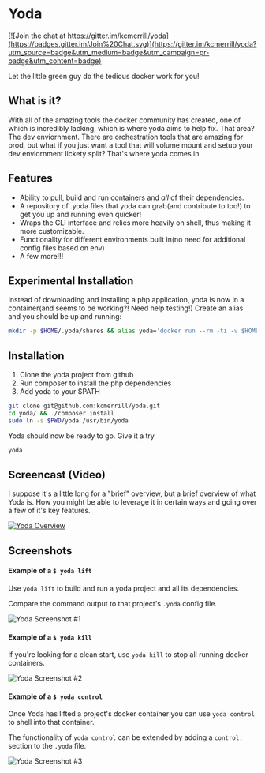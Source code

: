 # Yoda

[![Join the chat at https://gitter.im/kcmerrill/yoda](https://badges.gitter.im/Join%20Chat.svg)](https://gitter.im/kcmerrill/yoda?utm_source=badge&utm_medium=badge&utm_campaign=pr-badge&utm_content=badge)

Let the little green guy do the tedious docker work for you!

## What is it?
With all of the amazing tools the docker community has created, one of which is incredibly lacking, which is where yoda aims to help fix. That area? The dev enviornment. There are orchestration tools that are amazing for prod, but what if you just want a tool that will volume mount and setup your dev enviornment lickety split? That's where yoda comes in.

## Features
- Ability to pull, build and run containers and _all_ of their dependencies.
- A repository of .yoda files that yoda can grab(and contribute to too!) to get you up and running even quicker!
- Wraps the CLI interface and relies more heavily on shell, thus making it more customizable.
- Functionality for different environments built in(no need for additional config files based on env)
- A few more!!!

## Experimental Installation ##
Instead of downloading and installing a php application, yoda is now in a container(and seems to be working?! Need help testing!)
Create an alias and you should be up and running:

```bash
mkdir -p $HOME/.yoda/shares && alias yoda='docker run --rm -ti -v $HOME/.docker:/root/.docker -v $HOME/.yoda:/yoda/.config -e containerized=true -h=$HOSTNAME -v /var/run/docker.sock:/var/run/docker.sock -v $(if [ $(dirname $PWD) == "/" ]; then echo $PWD; else dirname $PWD; fi):$(if [ $(dirname $PWD) == "/" ]; then echo $PWD; else dirname $PWD; fi) -v $HOME/.ssh:/root/.ssh -v $HOME/.yoda/shares:/yoda/www/share -w $PWD -u=$(id -u $USER) kcmerrill/yoda'
```


## Installation ##
1. Clone the yoda project from github
2. Run composer to install the php dependencies
3. Add yoda to your $PATH
```bash
git clone git@github.com:kcmerrill/yoda.git
cd yoda/ && ./composer install
sudo ln -s $PWD/yoda /usr/bin/yoda
```

Yoda should now be ready to go. Give it a try
```bash
yoda
```

## Screencast (Video) ##
I suppose it's a little long for a "brief" overview, but a brief overview of what Yoda is. How you might be able to leverage it in certain ways and going over a few of it's key features.

[![Yoda Overview](http://images.kcmerrill.com/yoda/intro.png)](https://www.youtube.com/watch?v=xY65f2gOTJs)

## Screenshots ##

#### Example of a `$ yoda lift`
Use `yoda lift` to build and run a yoda project and all its dependencies.

Compare the command output to that project's `.yoda` config file.

![Yoda Screenshot #1](https://raw.githubusercontent.com/kcmerrill/yoda/master/screenshots/yoda_lift_config.png)

#### Example of a `$ yoda kill`
If you're looking for a clean start, use `yoda kill` to stop all running docker containers.

![Yoda Screenshot #2](https://raw.githubusercontent.com/kcmerrill/yoda/master/screenshots/3__tmux.png)

#### Example of a `$ yoda control`
Once Yoda has lifted a project's docker container you can use `yoda control` to shell into that container.

The functionality of `yoda control` can be extended by adding a `control:` section to the `.yoda` file.

![Yoda Screenshot #3](https://raw.githubusercontent.com/kcmerrill/yoda/master/screenshots/3__tmux_and_screenshots.png)

